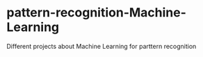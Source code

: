 # pattern-recognition-Machine-Learning
Different projects about Machine Learning for parttern recognition
